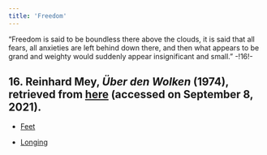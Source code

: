 ```yaml
---
title: 'Freedom'
---
```

“Freedom is said to be boundless there above the clouds, it is said that all fears, all anxieties are left behind down there, and then what appears to be grand and weighty would suddenly appear insignificant and small.” -!16!-
## **16.** Reinhard Mey, _Über den Wolken_ (1974), retrieved from [here](https://lyricstranslate.com/en/%C3%BCber-den-wolken-above-clouds.html-0#songtranslation) (accessed on September 8, 2021).

* [Feet](Feet_en)

* [Longing](Longing_en)
